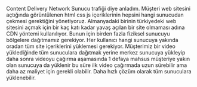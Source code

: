 Content Delivery Network
Sunucu trafiği diye anladım. 
Müşteri web sitesini açtığında görüntülenen html css js içeriklerinin hepsini hangi sunucudan çekmesi gerektiğini yönetiyoruz.
Almanyadaki birinin türkiyedeki web sitesini açmak için bir kaç katı kadar yavaş açılan bir site olmaması adına CDN yöntemi kullanılıyor.
Bunun için birden fazla fiziksel sunucuyu bölgelere dağıtmamız gerekiyor. Her kullanıcı hangi sunucuya yakında oradan tüm site içeriklerini yüklemesi gerekiyor.
Müşterimiz bir video yüklediğinde tüm sunuculara dağıtmak yerine merkez sunucuya yükleyip daha sonra videoyu çağırma aşamasında 1 defaya mahsus müşteriye yakın olan sunucuya da yüklenir bu süre ilk video çağırmada uzun sürebilir ama daha az maliyet için gerekli olabilir. Daha hızlı çözüm olarak tüm sunuculara yüklenebilir.